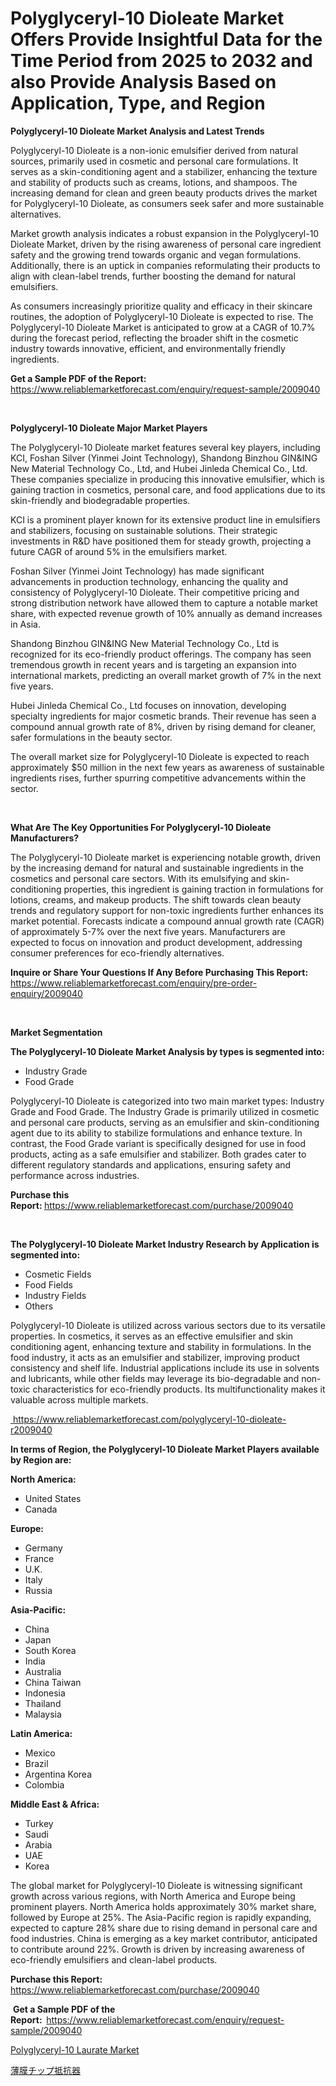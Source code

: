 <p><h1>Polyglyceryl-10 Dioleate Market Offers Provide Insightful Data for the Time Period from 2025 to 2032 and also Provide Analysis Based on Application, Type, and Region</h1></p><p><strong>Polyglyceryl-10 Dioleate Market Analysis and Latest Trends</strong></p>
<p><p>Polyglyceryl-10 Dioleate is a non-ionic emulsifier derived from natural sources, primarily used in cosmetic and personal care formulations. It serves as a skin-conditioning agent and a stabilizer, enhancing the texture and stability of products such as creams, lotions, and shampoos. The increasing demand for clean and green beauty products drives the market for Polyglyceryl-10 Dioleate, as consumers seek safer and more sustainable alternatives.</p><p>Market growth analysis indicates a robust expansion in the Polyglyceryl-10 Dioleate Market, driven by the rising awareness of personal care ingredient safety and the growing trend towards organic and vegan formulations. Additionally, there is an uptick in companies reformulating their products to align with clean-label trends, further boosting the demand for natural emulsifiers.</p><p>As consumers increasingly prioritize quality and efficacy in their skincare routines, the adoption of Polyglyceryl-10 Dioleate is expected to rise. The Polyglyceryl-10 Dioleate Market is anticipated to grow at a CAGR of 10.7% during the forecast period, reflecting the broader shift in the cosmetic industry towards innovative, efficient, and environmentally friendly ingredients.</p></p>
<p><strong>Get a Sample PDF of the Report:&nbsp;</strong> <a href="https://www.reliablemarketforecast.com/enquiry/request-sample/2009040?utm_campaign=1105&utm_medium=2&utm_source=Github&utm_content=ia&utm_term=05022025&utm_id=polyglyceryl-10-dioleate">https://www.reliablemarketforecast.com/enquiry/request-sample/2009040</a></p>
<p>&nbsp;</p>
<p><strong>Polyglyceryl-10 Dioleate Major Market Players</strong></p>
<p><p>The Polyglyceryl-10 Dioleate market features several key players, including KCI, Foshan Silver (Yinmei Joint Technology), Shandong Binzhou GIN&ING New Material Technology Co., Ltd, and Hubei Jinleda Chemical Co., Ltd. These companies specialize in producing this innovative emulsifier, which is gaining traction in cosmetics, personal care, and food applications due to its skin-friendly and biodegradable properties.</p><p>KCI is a prominent player known for its extensive product line in emulsifiers and stabilizers, focusing on sustainable solutions. Their strategic investments in R&D have positioned them for steady growth, projecting a future CAGR of around 5% in the emulsifiers market.</p><p>Foshan Silver (Yinmei Joint Technology) has made significant advancements in production technology, enhancing the quality and consistency of Polyglyceryl-10 Dioleate. Their competitive pricing and strong distribution network have allowed them to capture a notable market share, with expected revenue growth of 10% annually as demand increases in Asia.</p><p>Shandong Binzhou GIN&ING New Material Technology Co., Ltd is recognized for its eco-friendly product offerings. The company has seen tremendous growth in recent years and is targeting an expansion into international markets, predicting an overall market growth of 7% in the next five years.</p><p>Hubei Jinleda Chemical Co., Ltd focuses on innovation, developing specialty ingredients for major cosmetic brands. Their revenue has seen a compound annual growth rate of 8%, driven by rising demand for cleaner, safer formulations in the beauty sector.</p><p>The overall market size for Polyglyceryl-10 Dioleate is expected to reach approximately $50 million in the next few years as awareness of sustainable ingredients rises, further spurring competitive advancements within the sector.</p></p>
<p>&nbsp;</p>
<p><strong>What Are The Key Opportunities For Polyglyceryl-10 Dioleate Manufacturers?</strong></p>
<p><p>The Polyglyceryl-10 Dioleate market is experiencing notable growth, driven by the increasing demand for natural and sustainable ingredients in the cosmetics and personal care sectors. With its emulsifying and skin-conditioning properties, this ingredient is gaining traction in formulations for lotions, creams, and makeup products. The shift towards clean beauty trends and regulatory support for non-toxic ingredients further enhances its market potential. Forecasts indicate a compound annual growth rate (CAGR) of approximately 5-7% over the next five years. Manufacturers are expected to focus on innovation and product development, addressing consumer preferences for eco-friendly alternatives.</p></p>
<p><strong>Inquire or Share Your Questions If Any Before Purchasing This Report:</strong> <a href="https://www.reliablemarketforecast.com/enquiry/pre-order-enquiry/2009040?utm_campaign=1105&utm_medium=2&utm_source=Github&utm_content=ia&utm_term=05022025&utm_id=polyglyceryl-10-dioleate">https://www.reliablemarketforecast.com/enquiry/pre-order-enquiry/2009040</a></p>
<p>&nbsp;</p>
<p><strong>Market Segmentation</strong></p>
<p><strong>The Polyglyceryl-10 Dioleate Market Analysis by types is segmented into:</strong></p>
<p><ul><li>Industry Grade</li><li>Food Grade</li></ul></p>
<p><p>Polyglyceryl-10 Dioleate is categorized into two main market types: Industry Grade and Food Grade. The Industry Grade is primarily utilized in cosmetic and personal care products, serving as an emulsifier and skin-conditioning agent due to its ability to stabilize formulations and enhance texture. In contrast, the Food Grade variant is specifically designed for use in food products, acting as a safe emulsifier and stabilizer. Both grades cater to different regulatory standards and applications, ensuring safety and performance across industries.</p></p>
<p><strong>Purchase this Report:&nbsp;</strong><a href="https://www.reliablemarketforecast.com/purchase/2009040?utm_campaign=1105&utm_medium=2&utm_source=Github&utm_content=ia&utm_term=05022025&utm_id=polyglyceryl-10-dioleate">https://www.reliablemarketforecast.com/purchase/2009040</a></p>
<p>&nbsp;</p>
<p><strong>The Polyglyceryl-10 Dioleate Market Industry Research by Application is segmented into:</strong></p>
<p><ul><li>Cosmetic Fields</li><li>Food Fields</li><li>Industry Fields</li><li>Others</li></ul></p>
<p><p>Polyglyceryl-10 Dioleate is utilized across various sectors due to its versatile properties. In cosmetics, it serves as an effective emulsifier and skin conditioning agent, enhancing texture and stability in formulations. In the food industry, it acts as an emulsifier and stabilizer, improving product consistency and shelf life. Industrial applications include its use in solvents and lubricants, while other fields may leverage its bio-degradable and non-toxic characteristics for eco-friendly products. Its multifunctionality makes it valuable across multiple markets.</p></p>
<p><a href="https://www.reliablemarketforecast.com/polyglyceryl-10-dioleate-r2009040?utm_campaign=1105&utm_medium=2&utm_source=Github&utm_content=ia&utm_term=05022025&utm_id=polyglyceryl-10-dioleate">&nbsp;https://www.reliablemarketforecast.com/polyglyceryl-10-dioleate-r2009040</a></p>
<p><strong>In terms of Region, the Polyglyceryl-10 Dioleate Market Players available by Region are:</strong></p>
<p>
    <p> <strong> North America: </strong>
        <ul>
            <li>United States</li>
            <li>Canada</li>
        </ul>
        </p> 
    <p> <strong> Europe: </strong>
        <ul>
            <li>Germany</li>
            <li>France</li>
            <li>U.K.</li>
            <li>Italy</li>
            <li>Russia</li>
        </ul>
        </p> 
    <p> <strong> Asia-Pacific: </strong>
        <ul>
            <li>China</li>
            <li>Japan</li>
            <li>South Korea</li>
            <li>India</li>
            <li>Australia</li>
            <li>China Taiwan</li>
            <li>Indonesia</li>
            <li>Thailand</li>
            <li>Malaysia</li>
        </ul>
        </p> 
    <p> <strong> Latin America: </strong>
        <ul>
            <li>Mexico</li>
            <li>Brazil</li>
            <li>Argentina Korea</li>
            <li>Colombia</li>
        </ul>
        </p> 
    <p> <strong> Middle East & Africa: </strong>
        <ul>
            <li>Turkey</li>
            <li>Saudi</li>
            <li>Arabia</li>
            <li>UAE</li>
            <li>Korea</li>
        </ul>
    </p>
    </p>
<p><p>The global market for Polyglyceryl-10 Dioleate is witnessing significant growth across various regions, with North America and Europe being prominent players. North America holds approximately 30% market share, followed by Europe at 25%. The Asia-Pacific region is rapidly expanding, expected to capture 28% share due to rising demand in personal care and food industries. China is emerging as a key market contributor, anticipated to contribute around 22%. Growth is driven by increasing awareness of eco-friendly emulsifiers and clean-label products.</p></p>
<p><strong>Purchase this Report: </strong><a href="https://www.reliablemarketforecast.com/purchase/2009040?utm_campaign=1105&utm_medium=2&utm_source=Github&utm_content=ia&utm_term=05022025&utm_id=polyglyceryl-10-dioleate">https://www.reliablemarketforecast.com/purchase/2009040</a></p>
<p>&nbsp;<strong>Get a Sample PDF of the Report:&nbsp;&nbsp;</strong><a href="https://www.reliablemarketforecast.com/enquiry/request-sample/2009040?utm_campaign=1105&utm_medium=2&utm_source=Github&utm_content=ia&utm_term=05022025&utm_id=polyglyceryl-10-dioleate">https://www.reliablemarketforecast.com/enquiry/request-sample/2009040</a></p>
<p><strong></strong></p>
<p><p><a href="https://github.com/prosalinda88/Market-Research-Report-List-7/blob/main/polyglyceryl-10-laurate-market.md?utm_campaign=1105&utm_medium=2&utm_source=Github&utm_content=ia&utm_term=05022025&utm_id=polyglyceryl-10-dioleate">Polyglyceryl-10 Laurate Market</a></p><p><a href="https://github.com/lababdou/Market-Research-Report-List-6/blob/main/536360735279.md?utm_campaign=1105&utm_medium=2&utm_source=Github&utm_content=ia&utm_term=05022025&utm_id=polyglyceryl-10-dioleate">薄膜チップ抵抗器</a></p></p>